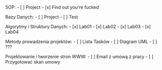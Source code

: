SOP:
	- [ ] Project
		- [x] Find out you're fucked

Bazy Danych:
	- [ ] Project
	- [ ] Test

Algorytmy i Struktury Danych:
	- [x] Lab01
	- [x] Lab02
	- [x] Lab03
	- [x] Lab04

Metody prowadzenia projektów:
	- [ ] Lista Tasków
	- [ ] Diagram UML
	- [ ] ???

Projektowanie i tworzenie stron WWW:
	- [ ] Email z umową z pracy
		- [ ] Przygotować skan umowy
